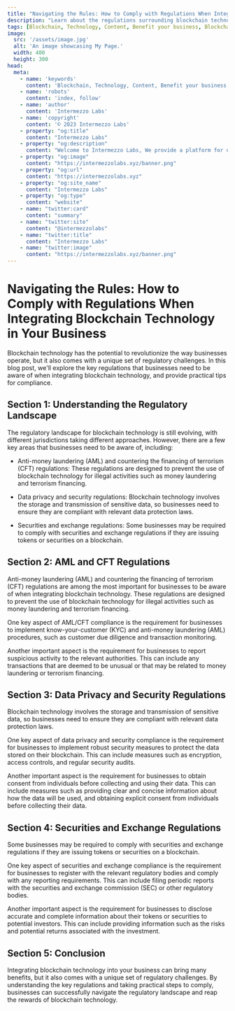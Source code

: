 ```yaml
---
title: "Navigating the Rules: How to Comply with Regulations When Integrating Blockchain Technology in Your Business"
description: "Learn about the regulations surrounding blockchain technology and how to ensure your business is compliant when implementing the technology."
tags: [Blockchain, Technology, Content, Benefit your business, Blockchain Security]
image:
  src: '/assets/image.jpg'
  alt: 'An image showcasing My Page.'
  width: 400
  height: 300
head:
  meta:
    - name: 'keywords'
      content: 'Blockchain, Technology, Content, Benefit your business, Blockchain Security'
    - name: 'robots'
      content: 'index, follow'
    - name: 'author'
      content: 'Intermezzo Labs'
    - name: 'copyright'
      content: '© 2023 Intermezzo Labs'
    - property: "og:title"
      content: "Intermezzo Labs"
    - property: "og:description"
      content: "Welcome to Intermezzo Labs, We provide a platform for users to create, manage and trade digital assets. These platforms can be used for a variety of purposes, such as gaming, collectibles, and e-commerce. Intermezzo Labs is for anyone who wants to leverage blockchain technology."
    - property: "og:image"
      content: "https://intermezzolabs.xyz/banner.png"
    - property: "og:url"
      content: "https://intermezzolabs.xyz"
    - property: "og:site_name"
      content: "Intermezzo Labs"
    - property: "og:type"
      content: "website"
    - name: "twitter:card"
      content: "summary"
    - name: "twitter:site"
      content: "@intermezzolabs"
    - name: "twitter:title"
      content: "Intermezzo Labs"
    - name: "twitter:image"
      content: "https://intermezzolabs.xyz/banner.png"
---
```


# Navigating the Rules: How to Comply with Regulations When Integrating Blockchain Technology in Your Business

Blockchain technology has the potential to revolutionize the way businesses operate, but it also comes with a unique set of regulatory challenges. In this blog post, we'll explore the key regulations that businesses need to be aware of when integrating blockchain technology, and provide practical tips for compliance.

## Section 1: Understanding the Regulatory Landscape

The regulatory landscape for blockchain technology is still evolving, with different jurisdictions taking different approaches. However, there are a few key areas that businesses need to be aware of, including:

- Anti-money laundering (AML) and countering the financing of terrorism (CFT) regulations: These regulations are designed to prevent the use of blockchain technology for illegal activities such as money laundering and terrorism financing.

- Data privacy and security regulations: Blockchain technology involves the storage and transmission of sensitive data, so businesses need to ensure they are compliant with relevant data protection laws.

- Securities and exchange regulations: Some businesses may be required to comply with securities and exchange regulations if they are issuing tokens or securities on a blockchain.

## Section 2: AML and CFT Regulations

Anti-money laundering (AML) and countering the financing of terrorism (CFT) regulations are among the most important for businesses to be aware of when integrating blockchain technology. These regulations are designed to prevent the use of blockchain technology for illegal activities such as money laundering and terrorism financing.

One key aspect of AML/CFT compliance is the requirement for businesses to implement know-your-customer (KYC) and anti-money laundering (AML) procedures, such as customer due diligence and transaction monitoring.

Another important aspect is the requirement for businesses to report suspicious activity to the relevant authorities. This can include any transactions that are deemed to be unusual or that may be related to money laundering or terrorism financing.

## Section 3: Data Privacy and Security Regulations

Blockchain technology involves the storage and transmission of sensitive data, so businesses need to ensure they are compliant with relevant data protection laws.

One key aspect of data privacy and security compliance is the requirement for businesses to implement robust security measures to protect the data stored on their blockchain. This can include measures such as encryption, access controls, and regular security audits.

Another important aspect is the requirement for businesses to obtain consent from individuals before collecting and using their data. This can include measures such as providing clear and concise information about how the data will be used, and obtaining explicit consent from individuals before collecting their data.

## Section 4: Securities and Exchange Regulations

Some businesses may be required to comply with securities and exchange regulations if they are issuing tokens or securities on a blockchain.

One key aspect of securities and exchange compliance is the requirement for businesses to register with the relevant regulatory bodies and comply with any reporting requirements. This can include filing periodic reports with the securities and exchange commission (SEC) or other regulatory bodies.

Another important aspect is the requirement for businesses to disclose accurate and complete information about their tokens or securities to potential investors. This can include providing information such as the risks and potential returns associated with the investment.

## Section 5: Conclusion

Integrating blockchain technology into your business can bring many benefits, but it also comes with a unique set of regulatory challenges. By understanding the key regulations and taking practical steps to comply, businesses can successfully navigate the regulatory landscape and reap the rewards of blockchain technology.

